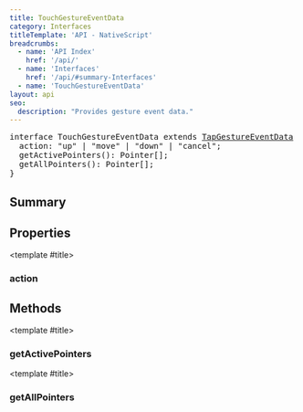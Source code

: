 ```yaml
---
title: TouchGestureEventData
category: Interfaces
titleTemplate: 'API - NativeScript'
breadcrumbs: 
  - name: 'API Index'
    href: '/api/'
  - name: 'Interfaces'
    href: '/api/#summary-Interfaces'
  - name: 'TouchGestureEventData'
layout: api
seo:
  description: "Provides gesture event data."
---
```


<!-- This page is auto generated, do not edit manually. -->
<!-- Run "yarn generate:api-docs" to regenerate -->

<script setup lang="ts">
  import { provide } from "vue";
  import API_DATA from "./TouchGestureEventData.data.json";
  
  provide('API_DATA', API_DATA);
</script>

<APIRefHierarchy v-once />

<pre class="not-prose [&_a]:text-blue-400 [&_a]:no-underline">interface TouchGestureEventData extends <a href="/api/interface/TapGestureEventData">TapGestureEventData</a> {
  action: "up" | "move" | "down" | "cancel";
  getActivePointers(): Pointer[];
  getAllPointers(): Pointer[];
}</pre>

<APIRefComment commentBase64="eyJibG9ja1RhZ3MiOltdLCJtb2RpZmllclRhZ3MiOnt9LCJzdW1tYXJ5IjpbeyJraW5kIjoidGV4dCIsInRleHQiOiJQcm92aWRlcyBnZXN0dXJlIGV2ZW50IGRhdGEuIn1dfQ==" v-once />

## <Heading ignore>Summary</Heading>

<APIRefSummary v-once />

## Properties

<div class="">

<APIRef for="14120" v-once>

<template #title>

### action

</template>

</APIRef>

</div>

## Methods

<div class="">

<APIRef for="14121" v-once>

<template #title>

### getActivePointers

</template>

</APIRef>

</div>

<div class="">

<APIRef for="14123" v-once>

<template #title>

### getAllPointers

</template>

</APIRef>

</div>

